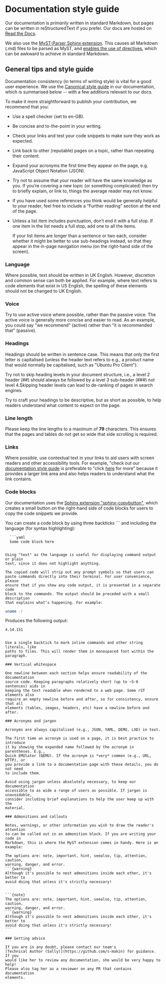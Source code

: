 # Documentation style guide

Our documentation is *primarily* written in standard Markdown, but pages can
be written in reStructuredText if you prefer. Our docs are hosted on
[Read the Docs](https://readthedocs.com/). 

We also use the
[MyST-Parser Sphinx extension](https://myst-parser.readthedocs.io/en/latest/intro.html).
This causes all Markdown (.md) files to be parsed as MyST, and
[enables the use of directives](https://myst-parser.readthedocs.io/en/latest/syntax/roles-and-directives.html),
which can be awkward to achieve in standard Markdown.

## General tips and style guide

Documentation consistency (in terms of writing style) is vital for a good user
experience. We use the [Canonical style guide](https://docs.ubuntu.com/styleguide/en)
in our documentation, which is summarised below -- with a few additions
relevant to our docs.

To make it more straightforward to publish your contribution, we recommend that
you:

* Use a spell checker (set to en-GB).
* Be concise and to-the-point in your writing.
* Check your links and test your code snippets to make sure they work as
  expected.
* Link back to other (reputable) pages on a topic, rather than repeating their
  content.
* Expand your acronyms the first time they appear on the page, e.g.
  JavaScript Object Notation (JSON).
* Try not to assume that your reader will have the same knowledge as you. If
  you’re covering a new topic (or something complicated) then try to briefly
  explain, or link to, things the average reader may not know.
* If you have used some references you think would be generally helpful to your
  reader, feel free to include a “Further reading” section at the end of the
  page.
* Unless a list item includes punctuation, don’t end it with a full stop. If
  one item in the list needs a full stop, add one to all the items.
  
  If your list items are longer than a sentence or two each, consider whether
  it might be better to use sub-headings instead, so that they appear in the
  in-page navigation menu (on the right-hand side of the screen).

### Language

Where possible, text should be written in UK English. However, discretion and
common sense can both be applied. For example, where text refers to code
elements that exist in US English, the spelling of these elements should not
be changed to UK English.

### Voice

Try to use active voice where possible, rather than the passive voice. The
active voice is generally more concise and easier to read. As an example, you
could say "we recommend" (active) rather than "it is recommended that"
(passive). 

### Headings

Headings should be written in sentence case. This means that only the first
letter is capitalised (unless the header text refers to e.g., a product name
that would normally be capitalised, such as "Ubuntu Pro Client").

Try not to skip heading levels in your document structure, i.e., a level 2
header (##) should always be followed by a level 3 sub-header (###) not level
4.Skipping header levels can lead to de-ranking of pages in search engines.

Try to craft your headings to be descriptive, but as short as possible, to help
readers understand what content to expect on the page.

### Line length

Please keep the line lengths to a maximum of **79** characters. This ensures
that the pages and tables do not get so wide that side scrolling is required.

### Links

Where possible, use contextual text in your links to aid users with screen
readers and other accessibility tools. For example, "check out our
[documentation style guide](#links) is preferable to "click
[here](#links) for more" because it provides a larger link area and also helps
readers to understand what the link contains.

### Code blocks

Our documentation uses the
[Sphinx extension "sphinx-copybutton"](https://sphinx-copybutton.readthedocs.io/en/latest/),
which creates a small button on the right-hand side of code blocks for users to
copy the code snippets we provide.

You can create a code block by using three backticks ``` and including the
language (for syntax highlighting):

```
  ```yaml
  Some code block here
  ```
```

Using "text" as the language is useful for displaying command output or plain
text, since it does not highlight anything.

The copied code will strip out any prompt symbols so that users can
paste commands directly into their terminal. For user convenience, please
ensure that if you show any code output, it is presented in a separate code
block to the commands. The output should be preceded with a small description
that explains what’s happening. For example:

```
  ```bash
  uname -r
  ```

  Produces the following output:

  ```text
  4.14.151
  ```
```

Use a single backtick to mark inline commands and other string literals, like
paths to files. This will render them in monospaced font within the paragraph.

### Vertical whitespace

One newline between each section helps ensure readability of the documentation
source code. Keeping paragraphs relatively short (up to ~5-6 sentences) aids in
keeping the text readable when rendered to a web page. Some rST elements also
require an empty newline before and after, so for consistency, ensure that all
elements (tables, images, headers, etc) have a newline before and after.

### Acronyms and jargon

Acronyms are always capitalised (e.g., JSON, YAML, QEMU, LXD) in text.

The first time an acronym is used on a page, it is best practice to introduce
it by showing the expanded name followed by the acronym in parentheses. E.g.,
Quick EMUlator (QEMU). If the acronym is *very* common (e.g., URL, HTTP), or
you provide a link to a documentation page with these details, you do not need
to include them.

Avoid using jargon unless absolutely necessary, to keep our documentation
accessible to as wide a range of users as possible. If jargon is unavoidable,
consider including brief explanations to help the user keep up with the
material.

### Admonitions and callouts

Notes, warnings, or other information you wish to draw the reader's attention
to can be called out in an admonition block. If you are writing your code in
Markdown, this is where the MyST extension comes in handy. Here is an example:

````
  ```{note}
  The options are: note, important, hint, seealso, tip, attention, caution,
  warning, danger, and error.
  ```{warning}
  Although it's possible to nest admonitions inside each other, it's better to
  avoid doing that unless it's strictly necessary!
  ```
````

```{note}
The options are: note, important, hint, seealso, tip, attention, caution,
warning, danger, and error.
```{warning}
Although it's possible to nest admonitions inside each other, it's better to
avoid doing that unless it's strictly necessary!
```

### Getting advice

If you are in any doubt, please contact our team's
[Technical Author (Sally)](https://github.com/s-makin) for guidance. If you
would like her to review any documentation, she would be very happy to help!
Please also tag her as a reviewer on any PR that contains documentation
elements.
